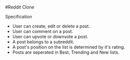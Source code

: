 #Reddit Clone

Specification

- User can create, edit or delete a post.
- User can comment on a post.
- User can upvote or downvote a post.
- A post belongs to a subreddit.
- A post's position on the list is determined by it's rating.
- Posts are seperated in Best, Trending and New lists.